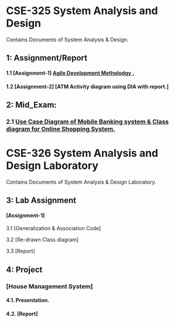 # CSE-325 System Analysis and Design
Contains Documents of System Analysis & Design. 

## 1: Assignment/Report
#### 1.1 [Assignment-1]    [Agile Development Metholodgy .](https://github.com/SheulyDas/system-Analysis-design/blob/master/Agile%20development.docx/)
#### 1.2 [Assignment-2]    [ATM Activity diagram using DIA with report.]
## 2: Mid_Exam:
### 2.1 [Use Case Diagram of Mobile Banking system & Class diagram for Online Shopping System.](https://github.com/SheulyDas/system-Analysis-design/blob/master/Mid_Sheuly.pdf)

# CSE-326 System Analysis and Design Laboratory 
Contains Documents of System Analysis & Design Laboratory. 


## 3: Lab Assignment
#### [Assignment-1]
3.1 [Generalization & Association Code]

3.2 [Re-drawn Class diagram]

3.3 [Report]


## 4: Project 
### [House Management System]
#### 4.1. Presentation.
#### 4.2. [Report]

